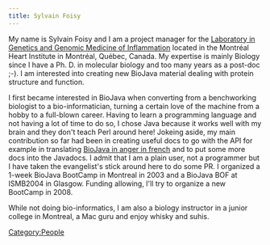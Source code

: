 ```yaml
---
title: Sylvain Foisy
---
```


My name is Sylvain Foisy and I am a project manager for the [Laboratory
in Genetics and Genomic Medicine of
Inflammation](http://www.inflammgen.org) located in the Montréal Heart
Institute in Montréal, Québec, Canada. My expertise is mainly Biology
since I have a Ph. D. in molecular biology and too many years as a
post-doc ;-). I am interested into creating new BioJava material dealing
with protein structure and function.

I first became interested in BioJava when converting from a benchworking
biologist to a bio-informatician, turning a certain love of the machine
from a hobby to a full-blown career. Having to learn a programming
language and not having a lot of time to do so, I chose Java because it
works well with my brain and they don't teach Perl around here! Jokeing
aside, my main contribution so far had been in creating useful docs to
go with the API for example in translating [BioJava in anger in
french](BioJava:CookbookFrench "wikilink") and to put some more docs
into the Javadocs. I admit that I am a plain user, not a programmer but
I have taken the evangelist's stick around here to do some PR. I
organized a 1-week BioJava BootCamp in Montreal in 2003 and a BioJava
BOF at ISMB2004 in Glasgow. Funding allowing, I'll try to organize a new
BootCamp in 2008.

While not doing bio-informatics, I am also a biology instructor in a
junior college in Montreal, a Mac guru and enjoy whisky and suhis.

<Category:People>

